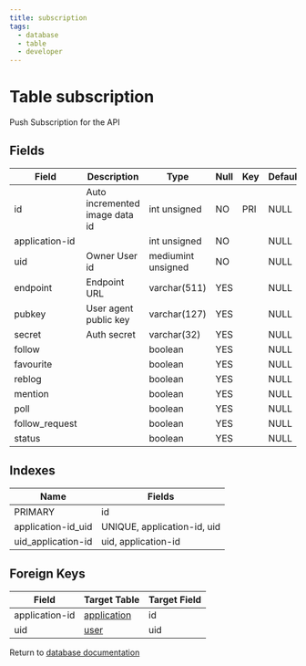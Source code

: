 ```yaml
---
title: subscription
tags:
  - database
  - table
  - developer
---
```

# Table subscription

Push Subscription for the API

## Fields

| Field          | Description                    | Type               | Null | Key | Default | Extra          |
| -------------- | ------------------------------ | ------------------ | ---- | --- | ------- | -------------- |
| id             | Auto incremented image data id | int unsigned       | NO   | PRI | NULL    | auto_increment |
| application-id |                                | int unsigned       | NO   |     | NULL    |                |
| uid            | Owner User id                  | mediumint unsigned | NO   |     | NULL    |                |
| endpoint       | Endpoint URL                   | varchar(511)       | YES  |     | NULL    |                |
| pubkey         | User agent public key          | varchar(127)       | YES  |     | NULL    |                |
| secret         | Auth secret                    | varchar(32)        | YES  |     | NULL    |                |
| follow         |                                | boolean            | YES  |     | NULL    |                |
| favourite      |                                | boolean            | YES  |     | NULL    |                |
| reblog         |                                | boolean            | YES  |     | NULL    |                |
| mention        |                                | boolean            | YES  |     | NULL    |                |
| poll           |                                | boolean            | YES  |     | NULL    |                |
| follow_request |                                | boolean            | YES  |     | NULL    |                |
| status         |                                | boolean            | YES  |     | NULL    |                |

## Indexes

| Name               | Fields                      |
| ------------------ | --------------------------- |
| PRIMARY            | id                          |
| application-id_uid | UNIQUE, application-id, uid |
| uid_application-id | uid, application-id         |

## Foreign Keys

| Field          | Target Table                                 | Target Field |
| -------------- | -------------------------------------------- | ------------ |
| application-id | [application](/spec/database/db_application) | id           |
| uid            | [user](/spec/database/db_user)               | uid          |

Return to [database documentation](/spec/database/)
